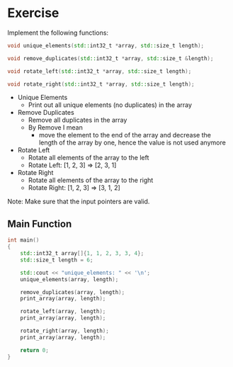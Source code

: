 # Exercise

Implement the following functions:

```cpp
void unique_elements(std::int32_t *array, std::size_t length);

void remove_duplicates(std::int32_t *array, std::size_t &length);

void rotate_left(std::int32_t *array, std::size_t length);

void rotate_right(std::int32_t *array, std::size_t length);
```

- Unique Elements
  - Print out all unique elements (no duplicates) in the array
- Remove Duplicates
  - Remove all duplicates in the array
  - By Remove I mean
    - move  the element to the end of the array and decrease the length of the array by one, hence the value is not used anymore
- Rotate Left
  - Rotate all elements of the array to the left
  - Rotate Left: [1, 2, 3] => [2, 3, 1]  
- Rotate Right
  - Rotate all elements of the array to the right
  - Rotate Right: [1, 2, 3] => [3, 1, 2]  

Note: Make sure that the input pointers are valid.

## Main Function

```cpp
int main()
{
    std::int32_t array[]{1, 1, 2, 3, 3, 4};
    std::size_t length = 6;

    std::cout << "unique_elements: " << '\n';
    unique_elements(array, length);

    remove_duplicates(array, length);
    print_array(array, length);

    rotate_left(array, length);
    print_array(array, length);

    rotate_right(array, length);
    print_array(array, length);

    return 0;
}
```
